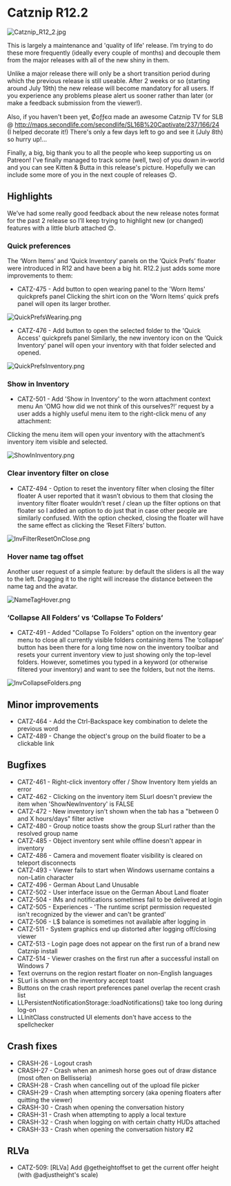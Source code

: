 # Catznip R12.2

![Catznip_R12_2.jpg](/release_notes/r12_2/Catznip_R12_2.png)

This is largely a maintenance and 'quality of life' release. I’m trying to do these more frequently (ideally every couple of months) and decouple them from the major releases with all of the new shiny in them. 

Unlike a major release there will only be a short transition period during which the previous release is still useable. After 2 weeks or so (starting around July 19th) the new release will become mandatory for all users. If you experience any problems please alert us sooner rather than later (or make a feedback submission from the viewer!).

Also, if you haven't been yet, Ȼᴏƒƒєα made an awesome Catznip TV for SLB  @ http://maps.secondlife.com/secondlife/SL16B%20Captivate/237/166/24 (I helped decorate it!) There's only a few days left to go and see it (July 8th) so hurry up!...

Finally, a big, big thank you to all the people who keep supporting us on Patreon! I've finally managed to track some (well, two) of you down in-world and you can see Kitten & Butta in this release's picture.  Hopefully we can include some more of you in the next couple of releases 😊.

## Highlights

We’ve had some really good feedback about the new release notes format for the past 2 release so I’ll keep trying to highlight new (or changed) features with a little blurb attached 😊.

### Quick preferences
The ‘Worn Items’ and ‘Quick Inventory’ panels on the ‘Quick Prefs’ floater were introduced in R12 and have been a big hit. R12.2 just adds some more improvements to them:
* CATZ-475  - Add button to open wearing panel to the 'Worn Items' quickprefs panel
Clicking the shirt icon on the ‘Worn Items’ quick prefs panel will open its larger brother.

![QuickPrefsWearing.png](/release_notes/r12_2/QuickPrefsWearing.png)
 
* CATZ-476 - Add button to open the selected folder to the 'Quick Access' quickprefs panel
Similarly, the new inventory icon on the ‘Quick Inventory’ panel will open your inventory with that folder selected and opened.

![QuickPrefsInventory.png](/release_notes/r12_2/QuickPrefsInventory.png)

### Show in Inventory
* CATZ-501 - Add 'Show in Inventory' to the worn attachment context menu
An ‘OMG how did we not think of this ourselves?!’ request by a user adds a highly useful menu item to the right-click menu of any attachment:
 
Clicking the menu item will open your inventory with the attachment’s inventory item visible and selected.

![ShowInInventory.png](/release_notes/r12_2/ShowInInventory.png)

### Clear inventory filter on close
* CATZ-494 - Option to reset the inventory filter when closing the filter floater
A user reported that it wasn’t obvious to them that closing the inventory filter floater wouldn’t reset / clean up the filter options on that floater so I added an option to do just that in case other people are similarly confused.
With the option checked, closing the floater will have the same effect as clicking the ‘Reset Filters’  button.

![InvFilterResetOnClose.png](/release_notes/r12_2/InvFilterResetOnClose.png)

### Hover name tag offset
 
Another user request of a simple feature: by default the sliders is all the way to the left. Dragging it to the right will increase the distance between the name tag and the avatar.

![NameTagHover.png](/release_notes/r12_2/NameTagHover.png)

### ‘Collapse All Folders’ vs ‘Collapse To Folders’
* CATZ-491 - Added "Collapse To Folders" option on the inventory gear menu to close all currently visible folders containing items
The ‘collapse’ button has been there for a long time now on the inventory toolbar and resets your current inventory view to just showing only the top-level folders.
However, sometimes you typed in a keyword (or otherwise filtered your inventory) and want to see the folders, but not the items.

![InvCollapseFolders.png](/release_notes/r12_2/InvCollapseFolders.png)

## Minor improvements
* CATZ-464 - Add the Ctrl-Backspace key combination to delete the previous word
* CATZ-489 - Change the object's group on the build floater to be a clickable link

## Bugfixes
* CATZ-461 - Right-click inventory offer / Show Inventory Item yields an error
* CATZ-462 - Clicking on the inventory item SLurl doesn't preview the item when 'ShowNewInventory' is FALSE
* CATZ-472 - New inventory isn't shown when the tab has a "between 0 and X hours/days" filter active
* CATZ-480 - Group notice toasts show the group SLurl rather than the resolved group name
* CATZ-485 - Object inventory sent while offline doesn't appear in inventory
* CATZ-486 - Camera and movement floater visibility is cleared on teleport disconnects
* CATZ-493 - Viewer fails to start when Windows username contains a non-Latin character
* CATZ-496 - German About Land Unusable
* CATZ-502 - User interface issue on the German About Land floater
* CATZ-504 - IMs and notifications sometimes fail to be delivered at login
* CATZ-505 - Experiences - 'The runtime script permission requested isn't recognized by the viewer and can't be granted'
* CATZ-506 - L$ balance is sometimes not available after logging in
* CATZ-511 - System graphics end up distorted after logging off/closing viewer
* CATZ-513 - Login page does not appear on the first run of a brand new Catznip install
* CATZ-514 - Viewer crashes on the first run after a successful install on Windows 7
* Text overruns on the region restart floater on non-English languages
* SLurl is shown on the inventory accept toast
* Buttons on the crash report preferences panel overlap the recent crash list
* LLPersistentNotificationStorage::loadNotifications() take too long during log-on
* LLInitClass constructed UI elements don't have access to the spellchecker

## Crash fixes
* CRASH-26 - Logout crash
* CRASH-27 - Crash when an animesh horse goes out of draw distance (most often on Bellisseria)
* CRASH-28 - Crash when cancelling out of the upload file picker
* CRASH-29 - Crash when attempting sorcery (aka opening floaters after quitting the viewer)
* CRASH-30 - Crash when opening the conversation history
* CRASH-31 - Crash when attempting to apply a local texture
* CRASH-32 - Crash when logging on with certain chatty HUDs attached
* CRASH-33 - Crash when opening the conversation history #2

## RLVa
* CATZ-509: [RLVa] Add @getheightoffset to get the current offer height (with @adjustheight's scale)
